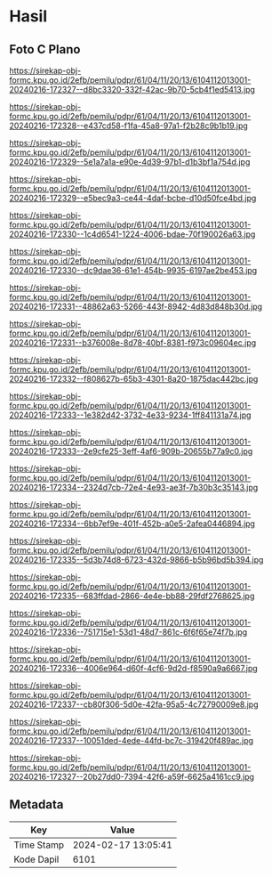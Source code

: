 # Hasil

## Foto C Plano

https://sirekap-obj-formc.kpu.go.id/2efb/pemilu/pdpr/61/04/11/20/13/6104112013001-20240216-172327--d8bc3320-332f-42ac-9b70-5cb4f1ed5413.jpg

https://sirekap-obj-formc.kpu.go.id/2efb/pemilu/pdpr/61/04/11/20/13/6104112013001-20240216-172328--e437cd58-f1fa-45a8-97a1-f2b28c9b1b19.jpg

https://sirekap-obj-formc.kpu.go.id/2efb/pemilu/pdpr/61/04/11/20/13/6104112013001-20240216-172329--5e1a7a1a-e90e-4d39-97b1-d1b3bf1a754d.jpg

https://sirekap-obj-formc.kpu.go.id/2efb/pemilu/pdpr/61/04/11/20/13/6104112013001-20240216-172329--e5bec9a3-ce44-4daf-bcbe-d10d50fce4bd.jpg

https://sirekap-obj-formc.kpu.go.id/2efb/pemilu/pdpr/61/04/11/20/13/6104112013001-20240216-172330--1c4d6541-1224-4006-bdae-70f190026a63.jpg

https://sirekap-obj-formc.kpu.go.id/2efb/pemilu/pdpr/61/04/11/20/13/6104112013001-20240216-172330--dc9dae36-61e1-454b-9935-6197ae2be453.jpg

https://sirekap-obj-formc.kpu.go.id/2efb/pemilu/pdpr/61/04/11/20/13/6104112013001-20240216-172331--48862a63-5266-443f-8942-4d83d848b30d.jpg

https://sirekap-obj-formc.kpu.go.id/2efb/pemilu/pdpr/61/04/11/20/13/6104112013001-20240216-172331--b376008e-8d78-40bf-8381-f973c09604ec.jpg

https://sirekap-obj-formc.kpu.go.id/2efb/pemilu/pdpr/61/04/11/20/13/6104112013001-20240216-172332--f808627b-65b3-4301-8a20-1875dac442bc.jpg

https://sirekap-obj-formc.kpu.go.id/2efb/pemilu/pdpr/61/04/11/20/13/6104112013001-20240216-172333--1e382d42-3732-4e33-9234-1ff841131a74.jpg

https://sirekap-obj-formc.kpu.go.id/2efb/pemilu/pdpr/61/04/11/20/13/6104112013001-20240216-172333--2e9cfe25-3eff-4af6-909b-20655b77a9c0.jpg

https://sirekap-obj-formc.kpu.go.id/2efb/pemilu/pdpr/61/04/11/20/13/6104112013001-20240216-172334--2324d7cb-72e4-4e93-ae3f-7b30b3c35143.jpg

https://sirekap-obj-formc.kpu.go.id/2efb/pemilu/pdpr/61/04/11/20/13/6104112013001-20240216-172334--6bb7ef9e-401f-452b-a0e5-2afea0446894.jpg

https://sirekap-obj-formc.kpu.go.id/2efb/pemilu/pdpr/61/04/11/20/13/6104112013001-20240216-172335--5d3b74d8-6723-432d-9866-b5b96bd5b394.jpg

https://sirekap-obj-formc.kpu.go.id/2efb/pemilu/pdpr/61/04/11/20/13/6104112013001-20240216-172335--683ffdad-2866-4e4e-bb88-29fdf2768625.jpg

https://sirekap-obj-formc.kpu.go.id/2efb/pemilu/pdpr/61/04/11/20/13/6104112013001-20240216-172336--751715e1-53d1-48d7-861c-6f6f65e74f7b.jpg

https://sirekap-obj-formc.kpu.go.id/2efb/pemilu/pdpr/61/04/11/20/13/6104112013001-20240216-172336--4006e964-d60f-4cf6-9d2d-f8590a9a6667.jpg

https://sirekap-obj-formc.kpu.go.id/2efb/pemilu/pdpr/61/04/11/20/13/6104112013001-20240216-172337--cb80f306-5d0e-42fa-95a5-4c72790009e8.jpg

https://sirekap-obj-formc.kpu.go.id/2efb/pemilu/pdpr/61/04/11/20/13/6104112013001-20240216-172337--10051ded-4ede-44fd-bc7c-319420f489ac.jpg

https://sirekap-obj-formc.kpu.go.id/2efb/pemilu/pdpr/61/04/11/20/13/6104112013001-20240216-172327--20b27dd0-7394-42f6-a59f-6625a4161cc9.jpg


## Metadata

| Key        | Value               |
| ---------- | ------------------- |
| Time Stamp | 2024-02-17 13:05:41 |
| Kode Dapil | 6101                |



